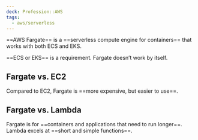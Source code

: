 ```yaml
---
deck: Profession::AWS
tags:
  - aws/serverless
---
```

<!-- clozeblock-start oid="ObsW8CmVjD3tTEftHxhWyBcH"-->
==AWS Fargate== is a ==serverless compute engine for containers== that works with both ECS and EKS.
<!-- clozeblock-end-->

<!-- clozeblock-start oid="Obs1iJx1gbARmgMRC6RxwJpa"-->
==ECS or EKS== is a requirement. Fargate doesn’t work by itself.
<!-- clozeblock-end-->

## Fargate vs. EC2
<!-- clozeblock-start oid="ObszaqKumadA10AY6k0MELUk"-->
Compared to EC2, Fargate is ==more expensive, but easier to use==.
<!-- clozeblock-end-->

## Fargate vs. Lambda 
<!-- clozeblock-start oid="ObsmXfjx2qqbzl1xPiE6pIFz"-->
Fargate is for ==containers and applications that need to run longer==. 
Lambda excels at ==short and simple functions==. 
<!-- clozeblock-end-->